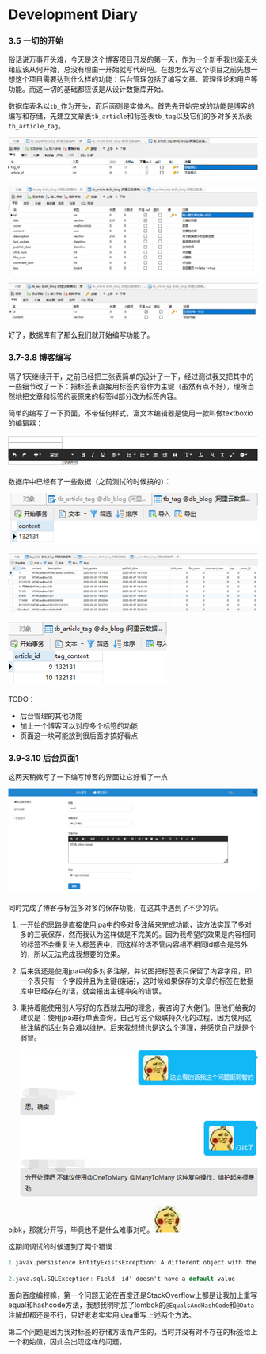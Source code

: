 # Development Diary

### 3.5 一切的开始

俗话说万事开头难，今天是这个博客项目开发的第一天，作为一个新手我也毫无头绪应该从何开始，总没有理由一开始就写代码吧。在想怎么写这个项目之前先想一想这个项目需要达到什么样的功能：后台管理包括了编写文章、管理评论和用户等功能。而这一切的基础都应该是从设计数据库开始。

数据库表名以`tb_`作为开头，而后面则是实体名。首先先开始完成的功能是博客的编写和存储，先建立文章表`tb_article`和标签表`tb_tag`以及它们的多对多关系表`tb_article_tag`。

![image-20200305170152151](image-20200305170152151.png)

![image-20200305170200936](image-20200305170200936.png)

![image-20200305170208891](image-20200305170208891.png)

好了，数据库有了那么我们就开始编写功能了。

### 3.7-3.8 博客编写

隔了1天继续开干，之前已经把三张表简单的设计了一下，经过测试我又把其中的一些细节改了一下：把标签表直接用标签内容作为主键（虽然有点不好），理所当然地把文章和标签的表原来的标签id部分改为标签内容。

简单的编写了一下页面，不带任何样式，富文本编辑器是使用一款叫做textboxio的编辑器：

![image-20200307203622387](image-20200307203622387.png)

数据库中已经有了一些数据（之前测试的时候搞的）：

![image-20200307203708403](image-20200307203708403.png)

![image-20200307203738670](image-20200307203738670.png)

![image-20200307203758290](image-20200307203758290.png)

TODO：

* 后台管理的其他功能
* 加上一个博客可以对应多个标签的功能
* 页面这一块可能放到很后面才搞好看点
### 3.9-3.10 后台页面1
这两天稍微写了一下编写博客的界面让它好看了一点

![image-20200310205142047](image-20200310205142047.png)

同时完成了博客与标签多对多的保存功能，在这其中遇到了不少的坑。

1. 一开始的思路是直接使用jpa中的多对多注解来完成功能，该方法实现了多对多的三表保存，然而我认为这样做是不完美的。因为我希望的效果是内容相同的标签不会重复进入标签表中，而这样的话不管内容相不相同id都会是另外的，所以无法完成我想要的效果。

2. 后来我还是使用jpa中的多对多注解，并试图把标签表只保留了内容字段，即一个表只有一个字段并且为主键~~(废话)~~，这时候如果保存的文章的标签在数据库中已经存在的话，就会报出主键冲突的错误。

3. 秉持着能使用别人写好的东西就去用的理念，我咨询了大佬们。但他们给我的建议是：使用jpa进行单表查询，自己写这个级联持久化的过程，因为使用这些注解的话业务会难以维护。后来我想想也是这么个道理，并感觉自己就是个弱智。

   ![image-20200310210401383](image-20200310210401383.png)

ojbk，那就分开写，毕竟也不是什么难事对吧。![img](@C8M1_ML9P0P9KLQFZZ9O.jpg)

这期间调试的时候遇到了两个错误：

```verilog
1.javax.persistence.EntityExistsException: A different object with the same id

2.java.sql.SQLException: Field 'id' doesn't have a default value
```

面向百度编程嘛，第一个问题无论在百度还是StackOverflow上都是让我加上重写equal和hashcode方法，我想我明明加了lombok的`@EqualsAndHashCode`和`@Data`注解却都还是不行，只好老老实实用idea重写上述两个方法。

第二个问题是因为我对标签的存储方法而产生的，当时并没有对不存在的标签给上一个初始值，因此会出现这样的问题。

